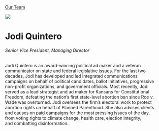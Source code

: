 





[Our Team](/who-we-are/team/)


![](data:image/gif;base64,R0lGODlhAQABAAAAACH5BAEKAAEALAAAAAABAAEAAAICTAEAOw==)![](https://www.gmmb.com/wp-content/uploads/2020/11/Jodi-Quintero-new-468x468.jpg)


Jodi Quintero
=============


###### Senior Vice President, Managing Director


Jodi Quintero is an award-winning political ad maker and a veteran communicator on state and federal legislative issues. For the last two decades, Jodi has developed and led integrated communications campaigns on behalf of political candidates, ballot initiatives, progressive non-profit organizations, and government officials. Most recently, Jodi served as a lead strategist and ad maker for Kansans for Constitutional Freedom, defeating the nation’s first state-level abortion ban since Roe v. Wade was overturned. Jodi oversees the firm’s electoral work to protect abortion rights on behalf of Planned Parenthood. She also advises clients and causes on paid campaigns for the most pressing issues of the day, from voting rights to climate change, health care, election integrity, and combatting disinformation.











